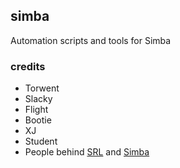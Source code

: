 ## simba

Automation scripts and tools for Simba

### credits

- Torwent
- Slacky
- Flight
- Bootie
- XJ
- Student
- People behind [SRL](https://github.com/SRL) and [Simba](https://github.com/Villavu/Simba)
